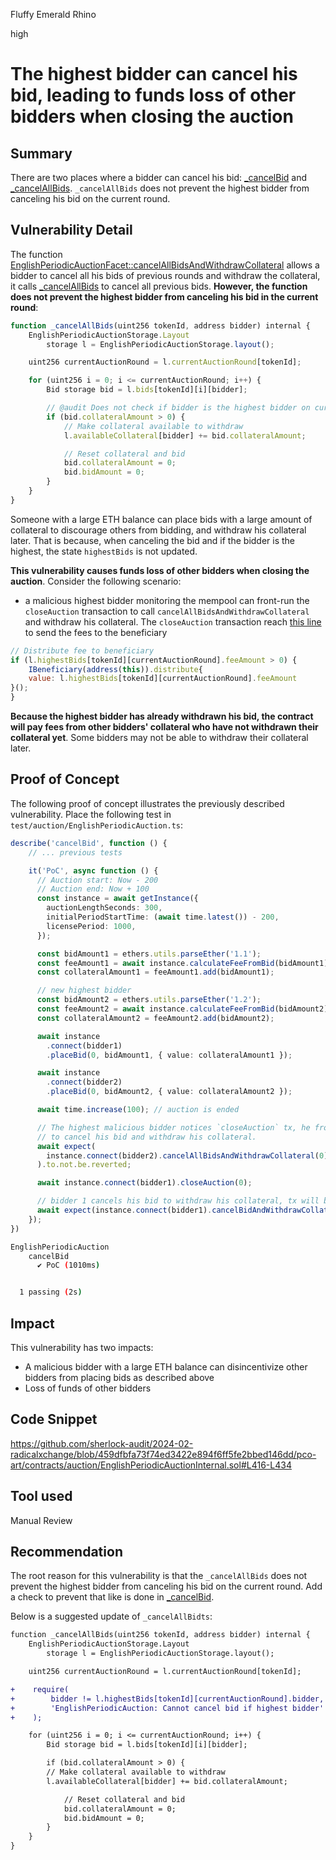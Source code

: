 Fluffy Emerald Rhino

high

# The highest bidder can cancel his bid, leading to funds loss of other bidders when closing the auction

## Summary
There are two places where a bidder can cancel his bid: [_cancelBid](https://github.com/sherlock-audit/2024-02-radicalxchange/blob/459dfbfa73f74ed3422e894f6ff5fe2bbed146dd/pco-art/contracts/auction/EnglishPeriodicAuctionInternal.sol#L378-L411) and [_cancelAllBids](https://github.com/sherlock-audit/2024-02-radicalxchange/blob/459dfbfa73f74ed3422e894f6ff5fe2bbed146dd/pco-art/contracts/auction/EnglishPeriodicAuctionInternal.sol#L416-L434). `_cancelAllBids` does not prevent the highest bidder from canceling his bid on the current round.

## Vulnerability Detail
The function [EnglishPeriodicAuctionFacet::cancelAllBidsAndWithdrawCollateral](https://github.com/sherlock-audit/2024-02-radicalxchange/blob/459dfbfa73f74ed3422e894f6ff5fe2bbed146dd/pco-art/contracts/auction/facets/EnglishPeriodicAuctionFacet.sol#L187-L190) allows a bidder to cancel all his bids of previous rounds and withdraw the collateral, it calls [_cancelAllBids](https://github.com/sherlock-audit/2024-02-radicalxchange/blob/459dfbfa73f74ed3422e894f6ff5fe2bbed146dd/pco-art/contracts/auction/EnglishPeriodicAuctionInternal.sol#L416-L434) to cancel all previous bids. **However, the function does not prevent the highest bidder from canceling his bid in the current round**:
```js
function _cancelAllBids(uint256 tokenId, address bidder) internal {
    EnglishPeriodicAuctionStorage.Layout
        storage l = EnglishPeriodicAuctionStorage.layout();

    uint256 currentAuctionRound = l.currentAuctionRound[tokenId];

    for (uint256 i = 0; i <= currentAuctionRound; i++) {
        Bid storage bid = l.bids[tokenId][i][bidder];

        // @audit Does not check if bidder is the highest bidder on currentAuctionRound !
        if (bid.collateralAmount > 0) {
            // Make collateral available to withdraw
            l.availableCollateral[bidder] += bid.collateralAmount;

            // Reset collateral and bid
            bid.collateralAmount = 0;
            bid.bidAmount = 0;
        }
    }
}
```
Someone with a large ETH balance can place bids with a large amount of collateral to discourage others from bidding, and withdraw his collateral later. That is because, when canceling the bid and if the bidder is the highest, the state `highestBids` is not updated.

**This vulnerability causes funds loss of other bidders when closing the auction**. Consider the following scenario:
- a malicious highest bidder monitoring the mempool can front-run the `closeAuction` transaction to call `cancelAllBidsAndWithdrawCollateral` and withdraw his collateral. The `closeAuction` transaction reach [this line](https://github.com/sherlock-audit/2024-02-radicalxchange/blob/459dfbfa73f74ed3422e894f6ff5fe2bbed146dd/pco-art/contracts/auction/EnglishPeriodicAuctionInternal.sol#L534-L536) to send the fees to the beneficiary
```js
// Distribute fee to beneficiary
if (l.highestBids[tokenId][currentAuctionRound].feeAmount > 0) {
    IBeneficiary(address(this)).distribute{
    value: l.highestBids[tokenId][currentAuctionRound].feeAmount
}();
}
```
**Because the highest bidder has already withdrawn his bid, the contract will pay fees from other bidders' collateral who have not withdrawn their collateral yet**. Some bidders may not be able to withdraw their collateral later.

## Proof of Concept
The following proof of concept illustrates the previously described vulnerability.
Place the following test in `test/auction/EnglishPeriodicAuction.ts`:
```ts
describe('cancelBid', function () {
    // ... previous tests

    it('PoC', async function () {
      // Auction start: Now - 200
      // Auction end: Now + 100
      const instance = await getInstance({
        auctionLengthSeconds: 300,
        initialPeriodStartTime: (await time.latest()) - 200,
        licensePeriod: 1000,
      });

      const bidAmount1 = ethers.utils.parseEther('1.1');
      const feeAmount1 = await instance.calculateFeeFromBid(bidAmount1);
      const collateralAmount1 = feeAmount1.add(bidAmount1);

      // new highest bidder
      const bidAmount2 = ethers.utils.parseEther('1.2');
      const feeAmount2 = await instance.calculateFeeFromBid(bidAmount2);
      const collateralAmount2 = feeAmount2.add(bidAmount2);

      await instance
        .connect(bidder1)
        .placeBid(0, bidAmount1, { value: collateralAmount1 });

      await instance
        .connect(bidder2)
        .placeBid(0, bidAmount2, { value: collateralAmount2 });

      await time.increase(100); // auction is ended

      // The highest malicious bidder notices `closeAuction` tx, he front-runs it
      // to cancel his bid and withdraw his collateral.
      await expect(
        instance.connect(bidder2).cancelAllBidsAndWithdrawCollateral(0),
      ).to.not.be.reverted;

      await instance.connect(bidder1).closeAuction(0);

      // bidder 1 cancels his bid to withdraw his collateral, tx will be reverted!
      await expect(instance.connect(bidder1).cancelBidAndWithdrawCollateral(0, 0)).to.be.reverted;
    });
})
```
```bash
EnglishPeriodicAuction
    cancelBid
      ✔ PoC (1010ms)


  1 passing (2s)
```
## Impact
This vulnerability has two impacts:
- A malicious bidder with a large ETH balance can disincentivize other bidders from placing bids as described above
- Loss of funds of other bidders

## Code Snippet
https://github.com/sherlock-audit/2024-02-radicalxchange/blob/459dfbfa73f74ed3422e894f6ff5fe2bbed146dd/pco-art/contracts/auction/EnglishPeriodicAuctionInternal.sol#L416-L434
## Tool used

Manual Review

## Recommendation
The root reason for this vulnerability is that the `_cancelAllBids` does not prevent the highest bidder from canceling his bid on the current round. Add a check to prevent that like is done in [_cancelBid](https://github.com/sherlock-audit/2024-02-radicalxchange/blob/459dfbfa73f74ed3422e894f6ff5fe2bbed146dd/pco-art/contracts/auction/EnglishPeriodicAuctionInternal.sol#L393-L396).

Below is a suggested update of `_cancelAllBidts`:
```diff
function _cancelAllBids(uint256 tokenId, address bidder) internal {
    EnglishPeriodicAuctionStorage.Layout
        storage l = EnglishPeriodicAuctionStorage.layout();

    uint256 currentAuctionRound = l.currentAuctionRound[tokenId];

+    require(
+        bidder != l.highestBids[tokenId][currentAuctionRound].bidder,
+        'EnglishPeriodicAuction: Cannot cancel bid if highest bidder'
+    );

    for (uint256 i = 0; i <= currentAuctionRound; i++) {
        Bid storage bid = l.bids[tokenId][i][bidder];

        if (bid.collateralAmount > 0) {
        // Make collateral available to withdraw
        l.availableCollateral[bidder] += bid.collateralAmount;

            // Reset collateral and bid
            bid.collateralAmount = 0;
            bid.bidAmount = 0;
        }
    }
}
```